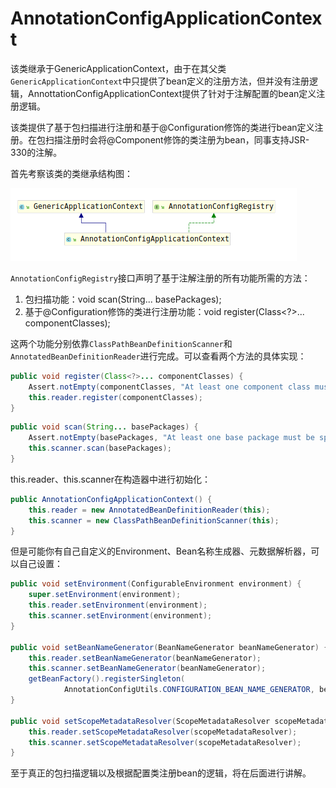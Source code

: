 # AnnotationConfigApplicationContext

该类继承于GenericApplicationContext，由于在其父类`GenericApplicationContext`中只提供了bean定义的注册方法，但并没有注册逻辑，AnnottationConfigApplicationContext提供了针对于注解配置的bean定义注册逻辑。

该类提供了基于包扫描进行注册和基于@Configuration修饰的类进行bean定义注册。在包扫描注册时会将@Component修饰的类注册为bean，同事支持JSR-330的注解。

首先考察该类的类继承结构图：

![AnnotationConfigApplicationContext类继承结构图](./AnnotationConfigApplicationContext类继承结构图.png)

`AnnotationConfigRegistry`接口声明了基于注解注册的所有功能所需的方法：

1. 包扫描功能：void scan(String... basePackages);
2. 基于@Configuration修饰的类进行注册功能：void register(Class<?>... componentClasses);

这两个功能分别依靠`ClassPathBeanDefinitionScanner`和`AnnotatedBeanDefinitionReader`进行完成。可以查看两个方法的具体实现：

```java
public void register(Class<?>... componentClasses) {
    Assert.notEmpty(componentClasses, "At least one component class must be specified");
    this.reader.register(componentClasses);
}
```

```java
public void scan(String... basePackages) {
    Assert.notEmpty(basePackages, "At least one base package must be specified");
    this.scanner.scan(basePackages);
}
```

this.reader、this.scanner在构造器中进行初始化：

```java
public AnnotationConfigApplicationContext() {
    this.reader = new AnnotatedBeanDefinitionReader(this);
    this.scanner = new ClassPathBeanDefinitionScanner(this);
}
```

但是可能你有自己自定义的Environment、Bean名称生成器、元数据解析器，可以自己设置：

```java
public void setEnvironment(ConfigurableEnvironment environment) {
    super.setEnvironment(environment);
    this.reader.setEnvironment(environment);
    this.scanner.setEnvironment(environment);
}

public void setBeanNameGenerator(BeanNameGenerator beanNameGenerator) {
    this.reader.setBeanNameGenerator(beanNameGenerator);
    this.scanner.setBeanNameGenerator(beanNameGenerator);
    getBeanFactory().registerSingleton(
            AnnotationConfigUtils.CONFIGURATION_BEAN_NAME_GENERATOR, beanNameGenerator);
}

public void setScopeMetadataResolver(ScopeMetadataResolver scopeMetadataResolver) {
    this.reader.setScopeMetadataResolver(scopeMetadataResolver);
    this.scanner.setScopeMetadataResolver(scopeMetadataResolver);
}
```

至于真正的包扫描逻辑以及根据配置类注册bean的逻辑，将在后面进行讲解。
